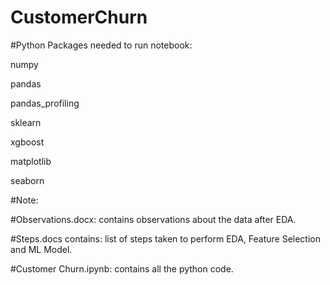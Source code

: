 # CustomerChurn

#Python Packages needed to run notebook:

numpy 

pandas

pandas_profiling

sklearn

xgboost

matplotlib

seaborn




#Note:

#Observations.docx: contains observations about the data after EDA.

#Steps.docs contains: list of steps taken to perform EDA, Feature Selection and ML Model.

#Customer Churn.ipynb: contains all the python code.

